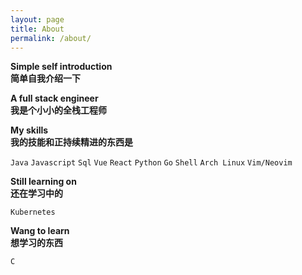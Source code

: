 ```yaml
---
layout: page
title: About
permalink: /about/
---
```


**Simple self introduction**  
**简单自我介绍一下**

**A full stack engineer**  
**我是个小小的全栈工程师**

**My skills**  
**我的技能和正持续精进的东西是**

`Java` `Javascript` `Sql` `Vue` `React` `Python` `Go` `Shell` `Arch Linux` `Vim/Neovim`

**Still learning on**  
**还在学习中的**

`Kubernetes`

**Wang to learn**  
**想学习的东西**

`C`
